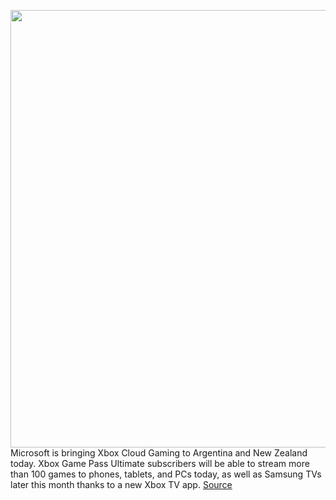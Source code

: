 <img src='https://cdn.vox-cdn.com/thumbor/fonc_RaCtiUkfhsrLyhBKAR-EFE=/0x0:2040x1360/1200x800/filters:focal(857x517:1183x843)/cdn.vox-cdn.com/uploads/chorus_image/image/70958997/acastro_210429_1777_0001.0.jpg' width='700px' /><br/>
Microsoft is bringing Xbox Cloud Gaming to Argentina and New Zealand today. Xbox Game Pass Ultimate subscribers will be able to stream more than 100 games to phones, tablets, and PCs today, as well as Samsung TVs later this month thanks to a new Xbox TV app.
<a href='https://www.theverge.com/2022/6/9/23159480/xbox-cloud-gaming-argentina-new-zealand-launch'> Source <a/>
